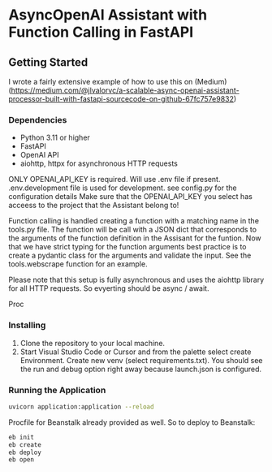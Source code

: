 # AsyncOpenAI Assistant with Function Calling in FastAPI

## Getting Started
I wrote a fairly extensive example of how to use this on (Medium)(https://medium.com/@jlvalorvc/a-scalable-async-openai-assistant-processor-built-with-fastapi-sourcecode-on-github-67fc757e9832)

### Dependencies
- Python 3.11 or higher
- FastAPI
- OpenAI API
- aiohttp, httpx for asynchronous HTTP requests

ONLY OPENAI_API_KEY is required.
Will use .env file if present. .env.development file is used for development.
see config.py for the configuration details
Make sure that the OPENAI_API_KEY you select has acceess to the project that the Assistant belong to!

Function calling is handled creating a function with a matching name in the tools.py file.
The function will be call with a JSON dict that corresponds to the arguments of the function definition in the Assisant for the funtion. Now that we have strict typing for the function arguments best practice is to create a 
pydantic class for the arguments and validate the input. See the tools.webscrape function for an example.

Please note that this setup is fully asynchronous and uses the aiohttp library for all HTTP requests.
So evyerting should be async / await.

Proc

### Installing

1. Clone the repository to your local machine.
2. Start Visual Studio Code or Cursor and from the palette select create Environment. Create new venv (select requirements.txt).
You should see the run and debug option right away because launch.json is configured.

### Running the Application
```sh
uvicorn application:application --reload
```

Procfile for Beanstalk already provided as well. So to deploy to Beanstalk:
```sh
eb init
eb create
eb deploy
eb open
```


